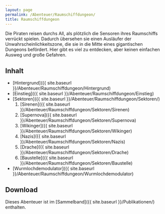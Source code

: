 ```yaml
---
layout: page
permalink: /Abenteuer/Raumschiffdungeon/
title: Raumschiffdungeon
---
```




Die Piraten reisen durchs All, als plötzlich die Sensoren ihres Raumschiffs verrückt spielen. Dadurch übersehen sie einen Ausläufer der Unwahrscheinlichkeitszone, die sie in die Mitte eines gigantischen Dungeons befördert. Hier gibt es viel zu entdecken, aber keinen einfachen Ausweg und große Gefahren.

## Inhalt

- [Hintergrund]({{ site.baseurl }}/Abenteuer/Raumschiffdungeon/Hintergrund)
- [Einstieg]({{ site.baseurl }}/Abenteuer/Raumschiffdungeon/Einstieg)
- [Sektoren]({{ site.baseurl }}/Abenteuer/Raumschiffdungeon/Sektoren/)
  1. [Sirenen]({{ site.baseurl }}/Abenteuer/Raumschiffdungeon/Sektoren/Sirenen)
  2. [Supernova]({{ site.baseurl }}/Abenteuer/Raumschiffdungeon/Sektoren/Supernova)
  3. [Wikinger]({{ site.baseurl }}/Abenteuer/Raumschiffdungeon/Sektoren/Wikinger)
  4. [Nazis]({{ site.baseurl }}/Abenteuer/Raumschiffdungeon/Sektoren/Nazis)
  5. [Drache]({{ site.baseurl }}/Abenteuer/Raumschiffdungeon/Sektoren/Drache)
  6. [Baustelle]({{ site.baseurl }}/Abenteuer/Raumschiffdungeon/Sektoren/Baustelle)
- [Wurmlochdemodulator]({{ site.baseurl }}/Abenteuer/Raumschiffdungeon/Wurmlochdemodulator)

## Download

Dieses Abenteuer ist im [Sammelband]({{ site.baseurl }}/Publikationen/) enthalten.
